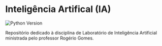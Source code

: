# Inteligência Artifical (IA) 
![Python Version](https://img.shields.io/badge/python-3.8-blue)

Repositório dedicado à disciplina de Laboratório de Inteligência Artificial ministrada pelo professor Rogério Gomes.
